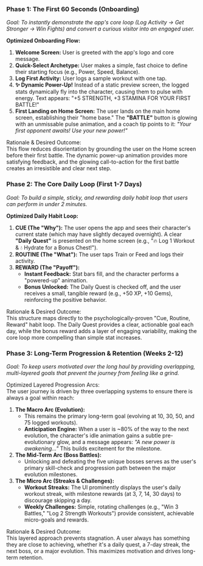 ### **Phase 1: The First 60 Seconds (Onboarding)**

*Goal: To instantly demonstrate the app's core loop (Log Activity → Get Stronger → Win Fights) and convert a curious visitor into an engaged user.*

**Optimized Onboarding Flow:**

1. **Welcome Screen:** User is greeted with the app's logo and core message.  
2. **Quick-Select Archetype:** User makes a simple, fast choice to define their starting focus (e.g., Power, Speed, Balance).  
3. **Log First Activity:** User logs a sample workout with one tap.  
4. **✨ Dynamic Power-Up\!** Instead of a static preview screen, the logged stats dynamically fly into the character, causing them to pulse with energy. Text appears: "+5 STRENGTH, \+3 STAMINA FOR YOUR FIRST BATTLE\!"  
5. **First Landing on Home Screen:** The user lands on the main home screen, establishing their "home base." The **"BATTLE"** button is glowing with an unmissable pulse animation, and a coach tip points to it: *"Your first opponent awaits\! Use your new power\!"*

Rationale & Desired Outcome:  
This flow reduces disorientation by grounding the user on the Home screen before their first battle. The dynamic power-up animation provides more satisfying feedback, and the glowing call-to-action for the first battle creates an irresistible and clear next step.

### **Phase 2: The Core Daily Loop (First 1-7 Days)**

*Goal: To build a simple, sticky, and rewarding daily habit loop that users can perform in under 2 minutes.*

**Optimized Daily Habit Loop:**

1. **CUE (The "Why"):** The user opens the app and sees their character's current state (which may have slightly decayed overnight). A clear **"Daily Quest"** is presented on the home screen (e.g., "🔥 Log 1 Workout & 💧 Hydrate for a Bonus Chest\!").  
2. **ROUTINE (The "What"):** The user taps Train or Feed and logs their activity.  
3. **REWARD (The "Payoff"):**  
   * **Instant Feedback:** Stat bars fill, and the character performs a "powered-up" animation.  
   * **Bonus Unlocked:** The Daily Quest is checked off, and the user receives a small, tangible reward (e.g., \+50 XP, \+10 Gems), reinforcing the positive behavior.

Rationale & Desired Outcome:  
This structure maps directly to the psychologically-proven "Cue, Routine, Reward" habit loop. The Daily Quest provides a clear, actionable goal each day, while the bonus reward adds a layer of engaging variability, making the core loop more compelling than simple stat increases.

### **Phase 3: Long-Term Progression & Retention (Weeks 2-12)**

*Goal: To keep users motivated over the long haul by providing overlapping, multi-layered goals that prevent the journey from feeling like a grind.*

Optimized Layered Progression Arcs:  
The user journey is driven by three overlapping systems to ensure there is always a goal within reach:

1. **The Macro Arc (Evolution):**  
   * This remains the primary long-term goal (evolving at 10, 30, 50, and 75 logged workouts).  
   * **Anticipation Engine:** When a user is \~80% of the way to the next evolution, the character's idle animation gains a subtle pre-evolutionary glow, and a message appears: *"A new power is awakening..."* This builds excitement for the milestone.  
2. **The Mid-Term Arc (Boss Battles):**  
   * Unlocking and defeating the five unique bosses serves as the user's primary skill-check and progression path between the major evolution milestones.  
3. **The Micro Arc (Streaks & Challenges):**  
   * **Workout Streaks:** The UI prominently displays the user's daily workout streak, with milestone rewards (at 3, 7, 14, 30 days) to discourage skipping a day.  
   * **Weekly Challenges:** Simple, rotating challenges (e.g., "Win 3 Battles," "Log 2 Strength Workouts") provide consistent, achievable micro-goals and rewards.

Rationale & Desired Outcome:  
This layered approach prevents stagnation. A user always has something they are close to achieving, whether it's a daily quest, a 7-day streak, the next boss, or a major evolution. This maximizes motivation and drives long-term retention.